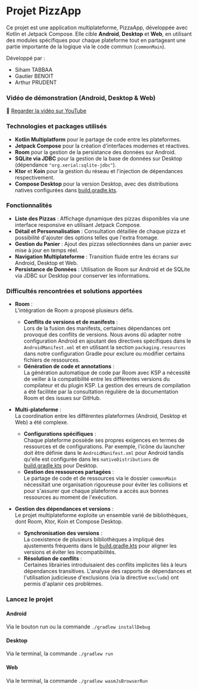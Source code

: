 # Projet PizzApp

Ce projet est une application multiplateforme, PizzaApp, développée avec Kotlin et Jetpack Compose. Elle cible **Android**, **Desktop** et **Web**, en utilisant des modules spécifiques pour chaque plateforme tout en partageant une partie importante de la logique via le code commun (`commonMain`).

Développé par :
- Siham TABBAA
- Gautier BENOIT
- Arthur PRUDENT

### Vidéo de démonstration (Android, Desktop & Web)
🔗 [Regarder la vidéo sur YouTube](https://youtu.be/GHR2VW8nYTw)

### Technologies et packages utilisés

- **Kotlin Multiplatform** pour le partage de code entre les plateformes.
- **Jetpack Compose** pour la création d'interfaces modernes et réactives.
- **Room** pour la gestion de la persistance des données sur Android.
- **SQLite via JDBC** pour la gestion de la base de données sur Desktop (dépendance `"org.xerial:sqlite-jdbc"`).
- **Ktor** et **Koin** pour la gestion du réseau et l'injection de dépendances respectivement.
- **Compose Desktop** pour la version Desktop, avec des distributions natives configurées dans [build.gradle.kts](composeApp/build.gradle.kts).

### Fonctionnalités

- **Liste des Pizzas** : Affichage dynamique des pizzas disponibles via une interface responsive en utilisant Jetpack Compose.
- **Détail et Personnalisation** : Consultation détaillée de chaque pizza et possibilité d'ajouter des options telles que l'extra fromage.
- **Gestion du Panier** : Ajout des pizzas sélectionnées dans un panier avec mise à jour en temps réel.
- **Navigation Multiplateforme** : Transition fluide entre les écrans sur Android, Desktop et Web.
- **Persistance de Données** : Utilisation de Room sur Android et de SQLite via JDBC sur Desktop pour conserver les informations.

### Difficultés rencontrées et solutions apportées

- **Room** :  
  L'intégration de Room a proposé plusieurs défis.
  - **Conflits de versions et de manifests** :  
    Lors de la fusion des manifests, certaines dépendances ont provoqué des conflits de versions. Nous avons dû adapter notre configuration Android en ajoutant des directives spécifiques dans le `AndroidManifest.xml` et en utilisant la section `packaging.resources` dans notre configuration Gradle pour exclure ou modifier certains fichiers de ressources.
  - **Génération de code et annotations** :  
    La génération automatique de code par Room avec KSP a nécessité de veiller à la compatibilité entre les différentes versions du compilateur et du plugin KSP. La gestion des erreurs de compilation a été facilitée par la consultation régulière de la documentation Room et des issues sur GitHub.

- **Multi-plateforme** :  
  La coordination entre les différentes plateformes (Android, Desktop et Web) a été complexe.
  - **Configurations spécifiques** :  
    Chaque plateforme possède ses propres exigences en termes de ressources et de configurations. Par exemple, l'icône du launcher doit être définie dans le `AndroidManifest.xml` pour Android tandis qu'elle est configurée dans les `nativeDistributions` de [build.gradle.kts](composeApp/build.gradle.kts) pour Desktop.
  - **Gestion des ressources partagées** :  
    Le partage de code et de ressources via le dossier `commonMain` nécessitait une organisation rigoureuse pour éviter les collisions et pour s'assurer que chaque plateforme a accès aux bonnes ressources au moment de l'exécution.

- **Gestion des dépendances et versions** :  
  Le projet multiplateforme exploite un ensemble varié de bibliothèques, dont Room, Ktor, Koin et Compose Desktop.
  - **Synchronisation des versions** :  
    La coexistence de plusieurs bibliothèques a impliqué des ajustements fréquents dans le [build.gradle.kts](composeApp/build.gradle.kts) pour aligner les versions et éviter les incompatibilités.
  - **Résolution de conflits** :  
    Certaines librairies introduisaient des conflits implicites liés à leurs dépendances transitives. L'analyse des rapports de dépendances et l'utilisation judicieuse d'exclusions (via la directive `exclude`) ont permis d'aplanir ces problèmes.

### Lancez le projet
#### Android
Via le bouton run ou la commande `./gradlew installDebug`

#### Desktop
Via le terminal, la commande `./gradlew run`

#### Web
Via le terminal, la commande `./gradlew wasmJsBrowserRun`


